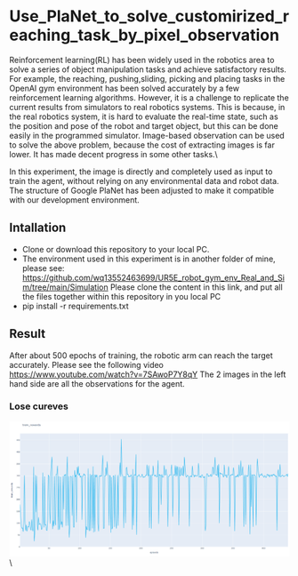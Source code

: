 # Use_PlaNet_to_solve_customirized_reaching_task_by_pixel_observation

Reinforcement learning(RL) has been widely used in the robotics area to solve a series of object manipulation tasks and achieve satisfactory results. For example, the reaching, 
pushing,sliding, picking and placing tasks in the OpenAI gym environment has been solved accurately by a few reinforcement learning algorithms. However, it is a challenge 
to replicate the current results from simulators to real robotics systems. This is because, in the real robotics system, it is hard to evaluate the real-time state, such as the
 position and pose of the robot and target object, but this can be done easily in the programmed simulator. Image-based observation can be used to solve the above problem, because
 the cost of extracting images is far lower. It has made decent progress in some other tasks.\
 
 In this experiment, the image is directly and completely used as input to train the agent, without relying on any environmental data and robot data. The structure of Google PlaNet has been adjusted to make it compatible with our development environment.
 
 ## Intallation
* Clone or download this repository to your local PC.
* The environment used in this experiment is in another folder of mine, please see:
https://github.com/wq13552463699/UR5E_robot_gym_env_Real_and_Sim/tree/main/Simulation
Please clone the content in this link, and put all the files together within this repository in you local PC
* pip install -r requirements.txt 

## Result
After about 500 epochs of training, the robotic arm can reach the target accurately. Please see the following video\
https://www.youtube.com/watch?v=7SAwoP7Y8qY
The 2 images in the left hand side are all the observations for the agent.

### Lose cureves
<img src="https://github.com/wq13552463699/Use_PlaNet_to_solve_reaching_task_by_pixel_observation/blob/main/pictures/2.png" width="1000" >\
